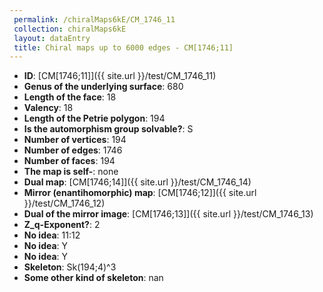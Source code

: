 ```yaml
--- 
 permalink: /chiralMaps6kE/CM_1746_11 
 collection: chiralMaps6kE
 layout: dataEntry
 title: Chiral maps up to 6000 edges - CM[1746;11]
---
```


- **ID**: [CM[1746;11]]({{ site.url }}/test/CM_1746_11)
- **Genus of the underlying surface**: 680
- **Length of the face**: 18
- **Valency**: 18
- **Length of the Petrie polygon**: 194
- **Is the automorphism group solvable?**: S
- **Number of vertices**: 194
- **Number of edges**: 1746
- **Number of faces**: 194
- **The map is self-**: none
- **Dual map**: [CM[1746;14]]({{ site.url }}/test/CM_1746_14)
- **Mirror (enantihomorphic) map**: [CM[1746;12]]({{ site.url }}/test/CM_1746_12)
- **Dual of the mirror image**: [CM[1746;13]]({{ site.url }}/test/CM_1746_13)
- **Z_q-Exponent?**: 2
- **No idea**:  11:12
- **No idea**: Y
- **No idea**: Y
- **Skeleton**: Sk(194;4)^3
- **Some other kind of skeleton**: nan
